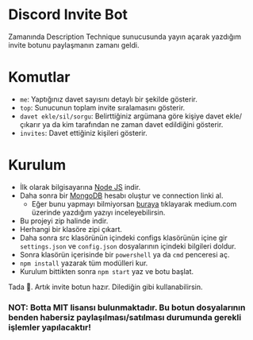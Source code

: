 # Discord Invite Bot
Zamanında Description Technique sunucusunda yayın açarak yazdığım invite botunu paylaşmanın zamanı geldi.

# Komutlar
* `me`: Yaptığınız davet sayısını detaylı bir şekilde gösterir.
* `top`: Sunucunun toplam invite sıralamasını gösterir.
* `davet ekle/sil/sorgu`: Belirttiğiniz argümana göre kişiye davet ekle/çıkarır ya da kim tarafından ne zaman davet edildiğini gösterir.
* `invites`: Davet ettiğiniz kişileri gösterir.

# Kurulum
* İlk olarak bilgisayarına [Node JS](https://nodejs.org/en/) indir.
* Daha sonra bir [MongoDB](http://mongodb.com) hesabı oluştur ve connection linki al.
  * Eğer bunu yapmayı bilmiyorsan [buraya](https://medium.com/@thearkxd/node-js-projeleri-için-mongodb-atlas-connection-linki-alma-5d955bbe5ae6) tıklayarak medium.com üzerinde yazdığım yazıyı inceleyebilirsin.
* Bu projeyi zip halinde indir.
* Herhangi bir klasöre zipi çıkart.
* Daha sonra src klasörünün içindeki configs klasörünün içine gir `settings.json` ve `config.json` dosyalarının içindeki bilgileri doldur.
* Sonra klasörün içerisinde bir `powershell` ya da `cmd` penceresi aç.
* ```npm install``` yazarak tüm modülleri kur.
* Kurulum bittikten sonra ```npm start``` yaz ve botu başlat.

Tada 🎉. Artık invite botun hazır. Dilediğin gibi kullanabilirsin.

### NOT: Botta MIT lisansı bulunmaktadır. Bu botun dosyalarının benden habersiz paylaşılması/satılması durumunda gerekli işlemler yapılacaktır!
